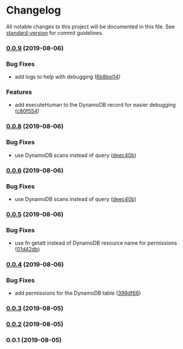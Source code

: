 # Changelog

All notable changes to this project will be documented in this file. See [standard-version](https://github.com/conventional-changelog/standard-version) for commit guidelines.

### [0.0.9](https://github.com/sammarks/cloudformation-scheduled-tasks/compare/v0.0.8...v0.0.9) (2019-08-06)


### Bug Fixes

* add logs to help with debugging ([6b8be04](https://github.com/sammarks/cloudformation-scheduled-tasks/commit/6b8be04))


### Features

* add executeHuman to the DynamoDB record for easier debugging ([c80f554](https://github.com/sammarks/cloudformation-scheduled-tasks/commit/c80f554))

### [0.0.8](https://github.com/sammarks/cloudformation-scheduled-tasks/compare/v0.0.7...v0.0.8) (2019-08-06)


### Bug Fixes

* use DynamoDB scans instead of query ([deec40b](https://github.com/sammarks/cloudformation-scheduled-tasks/commit/deec40b))

### [0.0.6](https://github.com/sammarks/cloudformation-scheduled-tasks/compare/v0.0.7...v0.0.6) (2019-08-06)


### Bug Fixes

* use DynamoDB scans instead of query ([deec40b](https://github.com/sammarks/cloudformation-scheduled-tasks/commit/deec40b))

### [0.0.5](https://github.com/sammarks/cloudformation-scheduled-tasks/compare/v0.0.4...v0.0.5) (2019-08-06)


### Bug Fixes

* use fn getatt instead of DynamoDB resource name for permissions ([01d42db](https://github.com/sammarks/cloudformation-scheduled-tasks/commit/01d42db))

### [0.0.4](https://github.com/sammarks/cloudformation-scheduled-tasks/compare/v0.0.3...v0.0.4) (2019-08-06)


### Bug Fixes

* add permissions for the DynamoDB table ([399df66](https://github.com/sammarks/cloudformation-scheduled-tasks/commit/399df66))

### [0.0.3](https://github.com/sammarks/cloudformation-scheduled-tasks/compare/v0.0.2...v0.0.3) (2019-08-05)

### [0.0.2](https://github.com/sammarks/cloudformation-scheduled-tasks/compare/v0.0.1...v0.0.2) (2019-08-05)

### 0.0.1 (2019-08-05)
